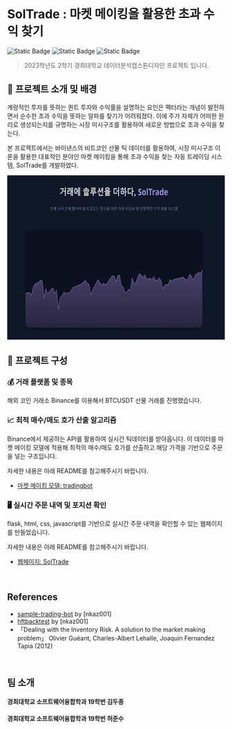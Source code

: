 # SolTrade : 마켓 메이킹을 활용한 초과 수익 찾기

![Static Badge](https://img.shields.io/badge/project-KHU-<color>)
![Static Badge](https://img.shields.io/badge/version-1.0.0-informational)
![Static Badge](https://img.shields.io/badge/python-3.9|3.10-lightblue)

> 2023학년도 2학기 경희대학교 데이터분석캡스톤디자인 프로젝트 입니다.

## 🚀 프로젝트 소개 및 배경

계량적인 투자를 뜻하는 퀀트 투자와 수익률을 설명하는 요인은 팩터라는 개념이 발전하면서 순수한 초과 수익을 뜻하는 알파를 찾기가 어려워졌다. 이에 주가 자체가 어떠한 원리로 생성되는지를 규명하는 시장 미시구조를 활용하여 새로운 방법으로 초과 수익을 찾는다.

본 프로젝트에서는 바이낸스의 비트코인 선물 틱 데이터를 활용하여, 시장 미시구조 이론을 활용한 대표적인 분야인 마켓 메이킹을 통해 초과 수익을 찾는 자동 트레이딩 시스템, SolTrade를 개발하였다.

<img src="./web/static/images/readme-image-1.png" width="700" height="380">

<br/>

## 📌 프로젝트 구성

### 💰 거래 플랫폼 및 종목

해외 코인 거래소 Binance를 이용해서 BTCUSDT 선물 거래를 진행했습니다.

### 📈 최적 매수/매도 호가 산출 알고리즘

Binance에서 제공하는 API를 활용하여 실시간 틱데이터를 받아옵니다.
이 데이터를 마켓 메이킹 모델에 적용해 최적의 매수/매도 호가를 산출하고 해당 가격을 기반으로 주문을 넣는 구조입니다.

자세한 내용은 아래 README를 참고해주시기 바랍니다.

- [마켓 메이킹 모델: tradingbot](https://github.com/tuchongkim/visualize-binance/tree/main/tradingbot)

### 🖥️ 실시간 주문 내역 및 포지션 확인

flask, html, css, javascript를 기반으로 실시간 주문 내역을 확인할 수 있는 웹페이지를 만들었습니다.

자세한 내용은 아래 README를 참고해주시기 바랍니다.

- [웹페이지: SolTrade](https://github.com/tuchongkim/visualize-binance/tree/main/web)

<br/>

## References

- [sample-trading-bot](https://github.com/nkaz001/sample-trading-bot) by [nkaz001]
- [hftbacktest](https://github.com/nkaz001/hftbacktest) by [nkaz001]
- 「Dealing with the Inventory Risk. A solution to the market making problem」 Olivier Guéant, Charles-Albert Lehalle, Joaquin Fernandez Tapia (2012)

<br/>

## 팀 소개

#### 경희대학교 소프트웨어융합학과 19학번 김두종

#### 경희대학교 소프트웨어융합학과 19학번 허준수
